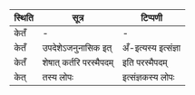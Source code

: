 | स्थिति | सूत्र | टिप्पणी |
| ----- | ------- | ------ |
| केतँ | - | - |
| केतँ | उपदेशेऽजनुनासिक इत् | अँ-इत्यस्य इत्संज्ञा |
| केतँ | शेषात् कर्तरि परस्मैपदम् | इति परस्मैपदम् |
| केत् | तस्य लोपः | इत्संज्ञकस्य लोपः |
